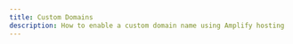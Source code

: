 ```yaml
---
title: Custom Domains
description: How to enable a custom domain name using Amplify hosting
---
```


<inline-fragment platform="js" src="~/guides/hosting/fragments/custom-domains.md"></inline-fragment>